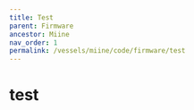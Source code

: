 ```yaml
---
title: Test
parent: Firmware
ancestor: Miine
nav_order: 1
permalink: /vessels/miine/code/firmware/test
---
```


# test
